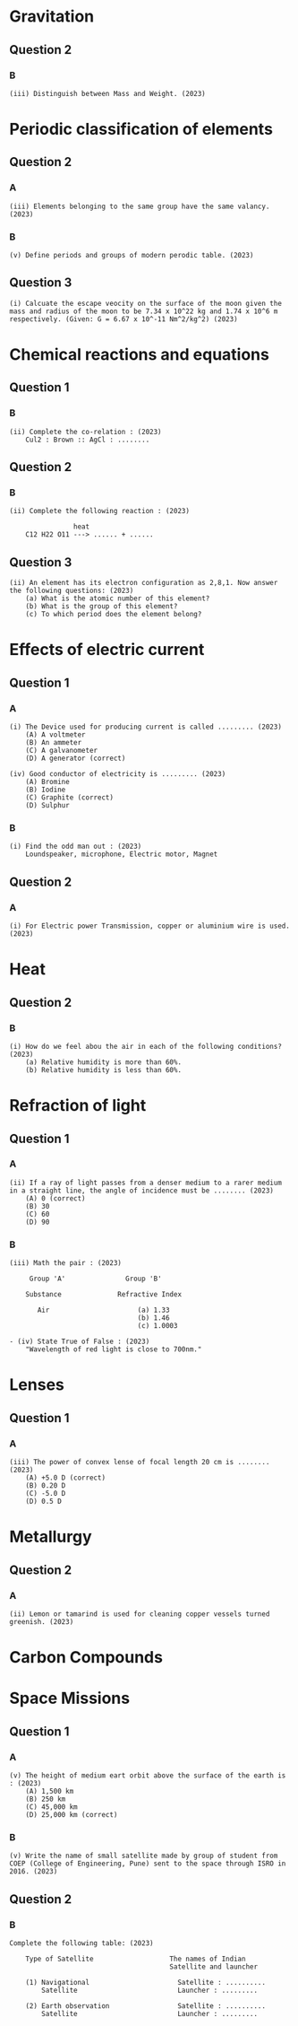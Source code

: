 # Gravitation
## Question 2
### B
```
(iii) Distinguish between Mass and Weight. (2023)
```

# Periodic classification of elements
## Question 2
### A
```
(iii) Elements belonging to the same group have the same valancy. (2023)
```
### B
```
(v) Define periods and groups of modern perodic table. (2023)
```

## Question 3
```
(i) Calcuate the escape veocity on the surface of the moon given the mass and radius of the moon to be 7.34 x 10^22 kg and 1.74 x 10^6 m respectively. (Given: G = 6.67 x 10^-11 Nm^2/kg^2) (2023)
```

# Chemical reactions and equations

## Question 1
### B
```
(ii) Complete the co-relation : (2023)
    Cul2 : Brown :: AgCl : ........
```
## Question 2
### B
```
(ii) Complete the following reaction : (2023)

                heat
    C12 H22 O11 ---> ...... + ......

```
## Question 3
```
(ii) An element has its electron configuration as 2,8,1. Now answer the following questions: (2023)
    (a) What is the atomic number of this element?
    (b) What is the group of this element?
    (c) To which period does the element belong?

```

# Effects of electric current

## Question 1
### A
```
(i) The Device used for producing current is called ......... (2023)
    (A) A voltmeter
    (B) An ammeter
    (C) A galvanometer
    (D) A generator (correct)

(iv) Good conductor of electricity is ......... (2023)
    (A) Bromine
    (B) Iodine
    (C) Graphite (correct)
    (D) Sulphur
```
### B
```
(i) Find the odd man out : (2023)
    Loundspeaker, microphone, Electric motor, Magnet
```

## Question 2
### A
```
(i) For Electric power Transmission, copper or aluminium wire is used. (2023)
```

# Heat
## Question 2
### B
```
(i) How do we feel abou the air in each of the following conditions? (2023)
    (a) Relative humidity is more than 60%.
    (b) Relative humidity is less than 60%.
```


# Refraction of light
## Question 1
### A
```
(ii) If a ray of light passes from a denser medium to a rarer medium in a straight line, the angle of incidence must be ........ (2023)
    (A) 0 (correct)
    (B) 30
    (C) 60
    (D) 90
```
### B
```
(iii) Math the pair : (2023)

     Group 'A'               Group 'B'

    Substance              Refractive Index

       Air                      (a) 1.33
                                (b) 1.46
                                (c) 1.0003

- (iv) State True of False : (2023)
    "Wavelength of red light is close to 700nm."
```
# Lenses
## Question 1
### A
```
(iii) The power of convex lense of focal length 20 cm is ........ (2023)
    (A) +5.0 D (correct)
    (B) 0.20 D
    (C) -5.0 D
    (D) 0.5 D

```

# Metallurgy
## Question 2
### A
``` 
(ii) Lemon or tamarind is used for cleaning copper vessels turned greenish. (2023)
```

# Carbon Compounds

# Space Missions
## Question 1
### A
```
(v) The height of medium eart orbit above the surface of the earth is : (2023)
    (A) 1,500 km
    (B) 250 km
    (C) 45,000 km
    (D) 25,000 km (correct)
``` 
### B
```
(v) Write the name of small satellite made by group of student from COEP (College of Engineering, Pune) sent to the space through ISRO in 2016. (2023)
```

## Question 2
### B
```
Complete the following table: (2023)

    Type of Satellite                   The names of Indian 
                                        Satellite and launcher

    (1) Navigational                      Satellite : ..........
        Satellite                         Launcher : .........

    (2) Earth observation                 Satellite : ..........  
        Satellite                         Launcher : .........

```

